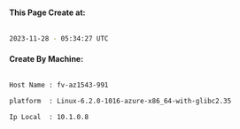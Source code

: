 
   
#### This Page Create at:

```bash

2023-11-28 - 05:34:27 UTC

```

#### Create By Machine:

```bash

Host Name : fv-az1543-991

platform  : Linux-6.2.0-1016-azure-x86_64-with-glibc2.35

Ip Local  : 10.1.0.8

```

